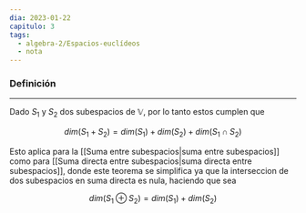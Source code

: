 ```yaml
---
dia: 2023-01-22
capitulo: 3
tags:
  - algebra-2/Espacios-euclídeos
  - nota
---
```

### Definición
---
Dado $S_1$ y $S_2$ dos subespacios de $\mathbb{V}$, por lo tanto estos cumplen que 

$$ dim(S_1 + S_2) = dim(S_1) + dim(S_2) + dim(S_1 \cap S_2) $$

Esto aplica para la [[Suma entre subespacios|suma entre subespacios]] como para [[Suma directa entre subespacios|suma directa entre subespacios]], donde este teorema se simplifica ya que la interseccion de dos subespacios en suma directa es nula, haciendo que sea 

$$ dim(S_1 \oplus S_2) = dim(S_1) + dim(S_2) $$